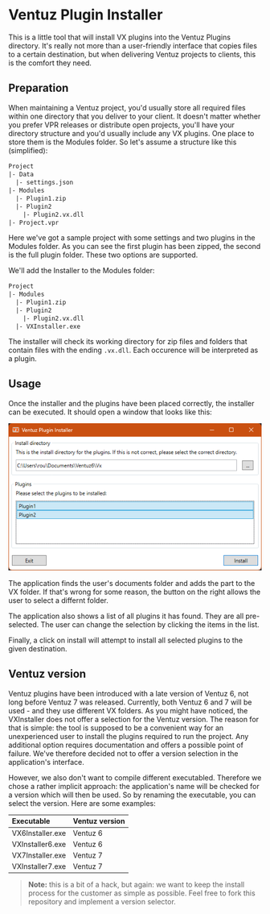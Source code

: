# Ventuz Plugin Installer

This is a little tool that will install VX plugins into the Ventuz Plugins directory. It's really not more than a user-friendly interface that copies files to a certain destination, but when delivering Ventuz projects to clients, this is the comfort they need.

## Preparation

When maintaining a Ventuz project, you'd usually store all required files within one directory that you deliver to your client. It doesn't matter whether you prefer VPR releases or distribute open projects, you'll have your directory structure and you'd usually include any VX plugins. One place to store them is the Modules folder. So let's assume a structure like this (simplified):

```
Project
|- Data
  |- settings.json
|- Modules
  |- Plugin1.zip
  |- Plugin2
    |- Plugin2.vx.dll
|- Project.vpr
```

Here we've got a sample project with some settings and two plugins in the Modules folder. As you can see the first plugin has been zipped, the second is the full plugin folder. These two options are supported.

We'll add the Installer to the Modules folder:

```
Project
|- Modules
  |- Plugin1.zip
  |- Plugin2
    |- Plugin2.vx.dll
  |- VXInstaller.exe
```

The installer will check its working directory for zip files and folders that contain files with the ending `.vx.dll`. Each occurence will be interpreted as a plugin.

## Usage

Once the installer and the plugins have been placed correctly, the installer can be executed. It should open a window that looks like this:

![VX installer main window](doc/usage_001.png)

The application finds the user's documents folder and adds the part to the VX folder. If that's wrong for some reason, the button on the right allows the user to select a differnt folder.

The application also shows a list of all plugins it has found. They are all pre-selected. The user can change the selection by clicking the items in the list.

Finally, a click on install will attempt to install all selected plugins to the given destination.

## Ventuz version

Ventuz plugins have been introduced with a late version of Ventuz 6, not long before Ventuz 7 was released. Currently, both Ventuz 6 and 7 will be used - and they use different VX folders. As you might have noticed, the VXInstaller does not offer a selection for the Ventuz version. The reason for that is simple: the tool is supposed to be a convenient way for an unexperienced user to install the plugins required to run the project. Any additional option requires documentation and offers a possible point of failure. We've therefore decided not to offer a version selection in the application's interface.

However, we also don't want to compile different executabled. Therefore we chose a rather implicit approach: the application's name will be checked for a version which will then be used. So by renaming the executable, you can select the version. Here are some examples:

Executable | Ventuz version
:---|:---
VX6Installer.exe | Ventuz 6
VXInstaller6.exe | Ventuz 6
VX7Installer.exe | Ventuz 7
VXInstaller7.exe | Ventuz 7

> **Note:** this is a bit of a hack, but again: we want to keep the install process for the customer as simple as possible. Feel free to fork this repository and implement a version selector.
